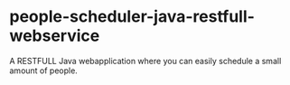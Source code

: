 people-scheduler-java-restfull-webservice
=========================================

A RESTFULL Java webapplication where you can easily schedule a small amount of people.

